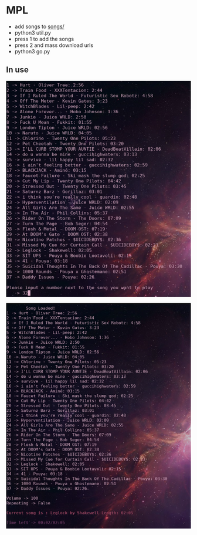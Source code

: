 # MPL
* add songs to [songs/](songs/)
* python3 util.py
* press 1 to add the songs
* press 2 and mass download urls
* python3 go.py

## In use
![Selecting](pictures/selecting.png)

![Playing](pictures/playing.png)